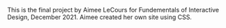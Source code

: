 This is the final project by Aimee LeCours for Fundementals of Interactive Design, December 2021. Aimee created her own site using CSS. 